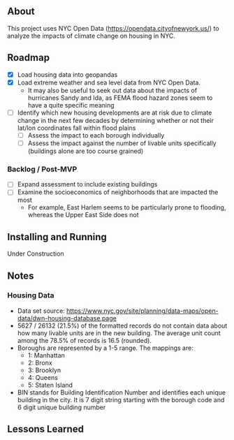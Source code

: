 ## About

This project uses NYC Open Data (https://opendata.cityofnewyork.us/) to analyze the impacts of climate change on housing in NYC.

## Roadmap

- [x] Load housing data into geopandas
- [x] Load extreme weather and sea level data from NYC Open Data.
  - It may also be useful to seek out data about the impacts of hurricanes Sandy and Ida, as FEMA flood hazard zones seem to have a quite specific meaning
- [ ] Identify which new housing developments are at risk due to climate change in the next few decades by determining whether or not their lat/lon coordinates fall within flood plains
  - [ ] Assess the impact to each borough individually
  - [ ] Assess the impact against the number of livable units specifically (buildings alone are too course grained)

### Backlog / Post-MVP 
- [ ] Expand assessment to include existing buildings
- [ ] Examine the socioeconomics of neighborhoods that are impacted the most
  - For example, East Harlem seems to be particularly prone to flooding, whereas the Upper East Side does not

## Installing and Running

Under Construction

## Notes

### Housing Data

- Data set source: https://www.nyc.gov/site/planning/data-maps/open-data/dwn-housing-database.page
- 5627 / 26132 (21.5%) of the formatted records do not contain data about how many livable units are in the new building. The average unit count among the 78.5% of records is 16.5 (rounded).
- Boroughs are represented by a 1-5 range. The mappings are:
  - 1: Manhattan
  - 2: Bronx
  - 3: Brooklyn
  - 4: Queens
  - 5: Staten Island
- BIN stands for Building Identification Number and identifies each unique building in the city. It is 7 digit string starting with the borough code and 6 digit unique building number

## Lessons Learned

